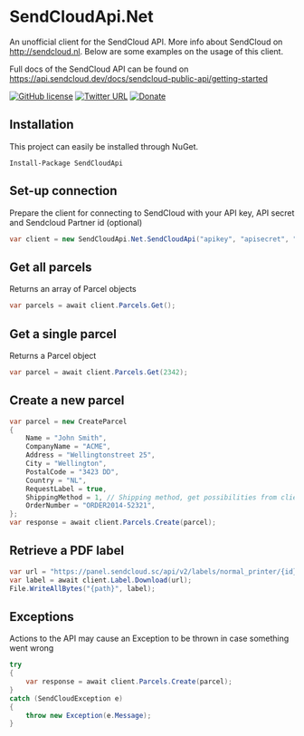 # SendCloudApi.Net

An unofficial client for the SendCloud API. More info about SendCloud on http://sendcloud.nl. Below are some examples on the usage of this client.

Full docs of the SendCloud API can be found on https://api.sendcloud.dev/docs/sendcloud-public-api/getting-started

[![GitHub license](https://img.shields.io/badge/license-MIT-green.svg)](https://raw.githubusercontent.com/janssenr/SendCloudApi.Net/master/LICENSE)
[![Twitter URL](https://img.shields.io/badge/twitter-follow-1da1f2.svg)](https://twitter.com/janssenr)
[![Donate](https://img.shields.io/badge/%24-donate-ff00ff.svg)](https://www.paypal.me/janssenr)

## Installation
This project can easily be installed through NuGet.
```
Install-Package SendCloudApi
```

## Set-up connection
Prepare the client for connecting to SendCloud with your API key, API secret and Sendcloud Partner id (optional)
```C#
var client = new SendCloudApi.Net.SendCloudApi("apikey", "apisecret", "partnerid")
```

## Get all parcels
Returns an array of Parcel objects
```C#
var parcels = await client.Parcels.Get();
```

## Get a single parcel
Returns a Parcel object
```C#
var parcel = await client.Parcels.Get(2342);
```

## Create a new parcel
```C#
var parcel = new CreateParcel
{
	Name = "John Smith",
	CompanyName = "ACME",
	Address = "Wellingtonstreet 25",
	City = "Wellington",
	PostalCode = "3423 DD",
	Country = "NL",
	RequestLabel = true,
	ShippingMethod = 1, // Shipping method, get possibilities from client.ShippingMethods.Get()
	OrderNumber = "ORDER2014-52321",
};
var response = await client.Parcels.Create(parcel);
```

## Retrieve a PDF label
```C#
var url = "https://panel.sendcloud.sc/api/v2/labels/normal_printer/{id}";
var label = await client.Label.Download(url);
File.WriteAllBytes("{path}", label);
```

## Exceptions
Actions to the API may cause an Exception to be thrown in case something went wrong
```C#
try
{
	var response = await client.Parcels.Create(parcel);
}
catch (SendCloudException e)
{
	throw new Exception(e.Message);
}
```

